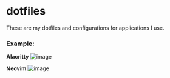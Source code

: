 # dotfiles
These are my dotfiles and configurations for applications I use.

### Example:
**Alacritty**
![image](https://user-images.githubusercontent.com/47650058/147436427-e9dd5297-f8c1-4c33-aca1-1488e3d8a5c7.png)

**Neovim**
![image](https://user-images.githubusercontent.com/47650058/147437459-b666f534-9015-4d01-8fd6-93f7ae01b2f1.png)
